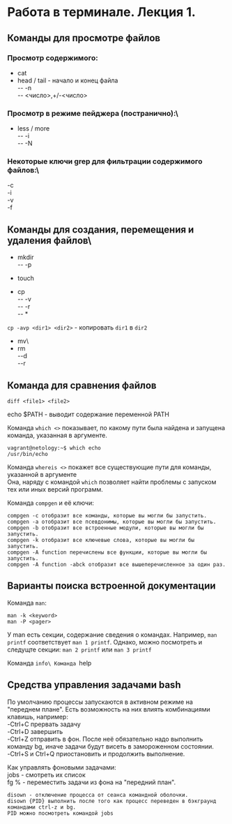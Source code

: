 # Работа в терминале. Лекция 1.

## Команды для просмотре файлов

### Просмотр содержимого:

- cat
- head / tail - начало и конец файла\
-- -n\
-- <число>,+/-<число>

### Просмотр в режиме пейджера (постранично):\
- less / more\
-- -i\
-- -N

### Некоторые ключи grep для фильтрации содержимого файлов:\
-с\
-i\
-v\
-f

## Команды для создания, перемещения и удаления файлов\
- mkdir\
-- -p

- touch
- cp\
-- -v\
-- -r\
-- \*

`cp -avp <dir1> <dir2>` - копировать `dir1` в `dir2`


- mv\
- rm\
--d\
--r

## Команда для сравнения файлов

`diff <file1> <file2>`


echo $PATH - выводит содержание переменной PATH 

Команда `which <>` показывает, по какому пути была найдена и запущена команда, указанная в аргументе.
	
	vagrant@netology:~$ which echo
	/usr/bin/echo
	
Команда `whereis <>` покажет все существующие пути для команды, указанной в аргументе	
Она, наряду с командой `which` позволяет найти проблемы с запуском тех или иных версий программ.

Команда `compgen` и её ключи:

	compgen -c отобразит все команды, которые вы могли бы запустить.
	compgen -a отобразит все псевдонимы, которые вы могли бы запустить.
	compgen -b отобразит все встроенные модули, которые вы могли бы запустить.
	compgen -k отобразит все ключевые слова, которые вы могли бы запустить.
	compgen -A function перечислены все функции, которые вы могли бы запустить.
	compgen -A function -abck отобразит все вышеперечисленное за один раз.

## Варианты поиска встроенной документации

Команда `man`:

	man -k <keyword>
	man -P <pager>
	
У man есть секции, содержание сведения о командах.
Например, `man printf` соответствует `man 1 printf`. Однако, можно посмотреть и следущте секции:
`man 2 printf` или `man 3 printf`

Команда `info\
Команда `help


## Средства управления задачами bash

По умолчанию процессы запускаются в активном режиме на "переднем плане".
Есть возможность на них влиять комбинациями клавишь, например:\
-Ctrl+C				прервать задачу\
-Ctrl+D				завершить \
-Ctrl+Z				отправить в фон. После неё обязательно надо выполнить команду bg, иначе задачи будут висеть в замороженном состоянии.\
-Ctrl+S и Ctrl+Q	приостановить и продолжить выполнение.

Как управлять фоновыми задачами:\
jobs - смотреть их список\
fg %<id> - переместить задачи из фона на "передний план".

	disown - отключение процесса от сеанса командной оболочки.
	disown {PID} выполнить после того как процесс переведен в бэкграунд командами ctrl-z и bg.
	PID можно посмотреть командой jobs

